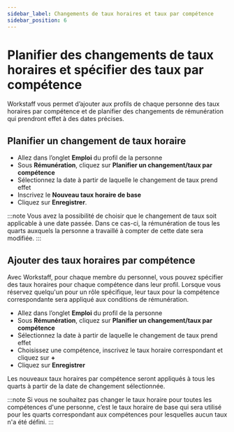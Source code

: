 ```yaml
---
sidebar_label: Changements de taux horaires et taux par compétence
sidebar_position: 6
---
```


# Planifier des changements de taux horaires et spécifier des taux par compétence

Workstaff vous permet d’ajouter aux profils de chaque personne des taux horaires par compétence et de planifier des changements de rémunération qui prendront effet à des dates précises.

## Planifier un changement de taux horaire
- Allez dans l’onglet **Emploi** du profil de la personne
- Sous **Rémunération**, cliquez sur **Planifier un changement/taux par compétence**
- Sélectionnez la date à partir de laquelle le changement de taux prend effet
- Inscrivez le **Nouveau taux horaire de base**
- Cliquez sur **Enregistrer**.

:::note
Vous avez la possibilité de choisir que le changement de taux soit applicable à une date passée. Dans ce cas-ci, la rémunération de tous les quarts auxquels la personne a travaillé à compter de cette date sera modifiée.
:::

## Ajouter des taux horaires par compétence
Avec Workstaff, pour chaque membre du personnel, vous pouvez spécifier des taux horaires pour chaque compétence dans leur profil. Lorsque vous réservez quelqu'un pour un rôle spécifique, leur taux pour la compétence correspondante sera appliqué aux conditions de rémunération.
- Allez dans l’onglet **Emploi** du profil de la personne
- Sous **Rémunération**, cliquez sur **Planifier un changement/taux par compétence**
- Sélectionnez la date à partir de laquelle le changement de taux prend effet
- Choisissez une compétence, inscrivez le taux horaire correspondant et cliquez sur **+**
- Cliquez sur **Enregistrer**

Les nouveaux taux horaires par compétence seront appliqués à tous les quarts à partir de la date de changement sélectionnée.

:::note
Si vous ne souhaitez pas changer le taux horaire pour toutes les compétences d'une personne, c’est le taux horaire de base qui sera utilisé pour les quarts correspondant aux compétences pour lesquelles aucun taux n'a été défini.
:::
